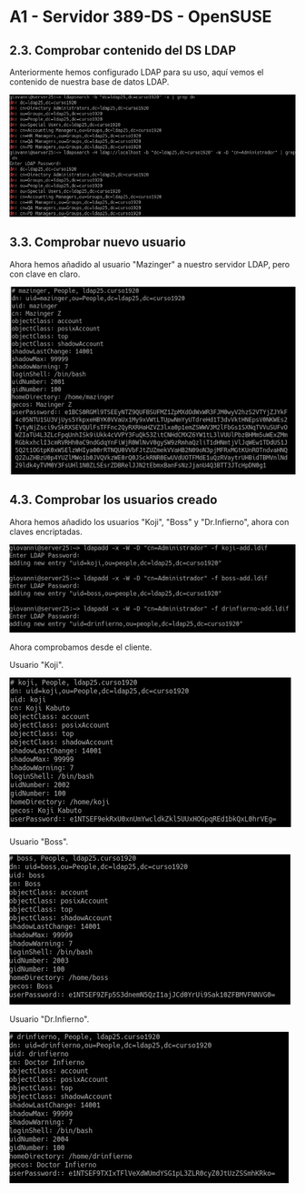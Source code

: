 # A1 - Servidor 389-DS - OpenSUSE

## 2.3. Comprobar contenido del DS LDAP

Anteriormente hemos configurado LDAP para su uso, aquí vemos el contenido de nuestra base de datos LDAP.

![Base de datos](img/1.png)

## 3.3. Comprobar nuevo usuario

Ahora hemos añadido al usuario "Mazinger" a nuestro servidor LDAP, pero con clave en claro.

![Añadir usuario mazinger](img/2.png)

## 4.3. Comprobar los usuarios creado

Ahora hemos añadido los usuarios "Koji", "Boss" y "Dr.Infierno", ahora con claves encriptadas.

![Añadir usuarios encriptados](img/3.png)

Ahora comprobamos desde el cliente.

Usuario "Koji".

![Comprobacion usuario koji](img/4.png)

Usuario "Boss".

![Comprobacion usuario boss](img/5.png)

Usuario "Dr.Infierno".

![Comprobacion usuario drinfierno](img/6.png)
